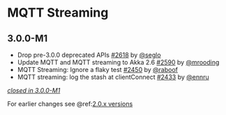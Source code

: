 # MQTT Streaming

## 3.0.0-M1

- Drop pre-3.0.0 deprecated APIs [#2618](https://github.com/akka/alpakka/issues/2618) by [@seglo](https://github.com/seglo)
- Update MQTT and MQTT streaming to Akka 2.6 [#2590](https://github.com/akka/alpakka/issues/2590) by [@mrooding](https://github.com/mrooding)
- MQTT Streaming: Ignore a flaky test [#2450](https://github.com/akka/alpakka/issues/2450) by [@raboof](https://github.com/raboof)
- MQTT streaming: log the stash at clientConnect [#2433](https://github.com/akka/alpakka/issues/2433) by [@ennru](https://github.com/ennru)

[*closed in 3.0.0-M1*](https://github.com/akka/alpakka/issues?q=is%3Aclosed+milestone%3A3.0.0-M1+label%3Ap%3Amqtt-streaming)

For earlier changes see @ref:[2.0.x versions](../2.0.x/mqtt-streaming.md)

